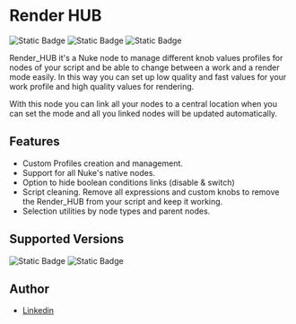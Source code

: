 # Render HUB

![Static Badge](https://img.shields.io/badge/DCC-Nuke-yellow?style=flat&logo=nuke&logoColor=yellow&logoSize=auto) 
![Static Badge](https://img.shields.io/badge/Python-grey?style=flat&logo=python&logoSize=auto) 
![Static Badge](https://img.shields.io/badge/TCL-grey?style=flat&logo=nuke&logoColor=yellow&logoSize=auto)

Render_HUB it's a Nuke node to manage different knob values profiles for nodes of your script and be able to change between a work and a render mode easily. In this way you can set up low quality and fast values for your work profile and high quality values for rendering.

With this node you can link all your nodes to a central location when you can set the mode and all you linked nodes will be updated automatically.



## Features

- Custom Profiles creation and management.
- Support for all Nuke's native nodes.
- Option to hide boolean conditions links (disable & switch)
- Script cleaning. Remove all expressions and custom knobs to remove the Render_HUB from your script and keep it working.
- Selection utilities by node types and parent nodes.

## Supported Versions

![Static Badge](https://img.shields.io/badge/Nuke-%3E%3D13.0-yellow?style=flat&logo=nuke&logoColor=yellow&logoSize=auto)
![Static Badge](https://img.shields.io/badge/Python-%3E%3D3.6-blue?style=flat&logo=python&logoSize=auto)



## Author

- [Linkedin](https://www.linkedin.com/in/jorgehi-vfx/)
